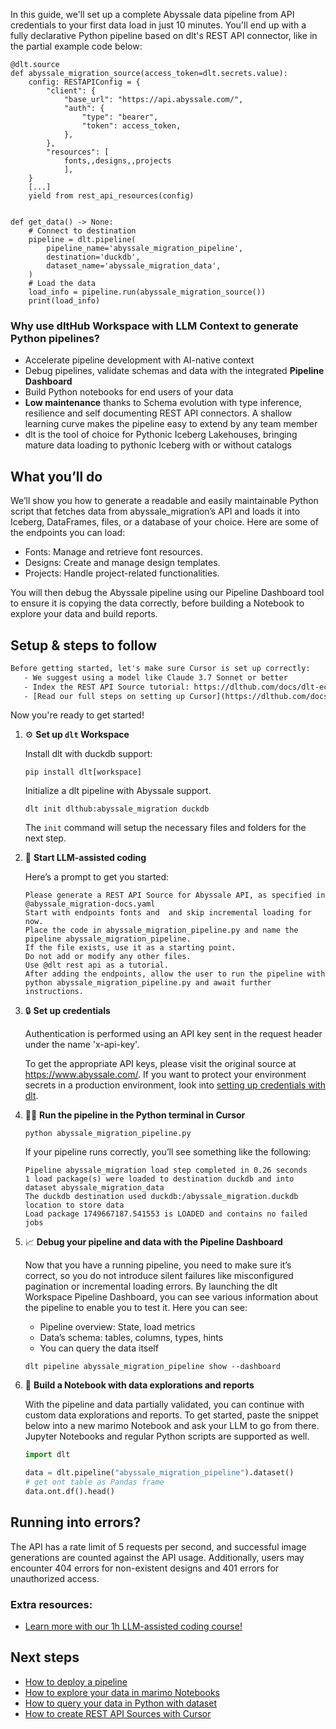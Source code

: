 In this guide, we'll set up a complete Abyssale data pipeline from API credentials to your first data load in just 10 minutes. You'll end up with a fully declarative Python pipeline based on dlt's REST API connector, like in the partial example code below:

```python-outcome
@dlt.source
def abyssale_migration_source(access_token=dlt.secrets.value):
    config: RESTAPIConfig = {
        "client": {
            "base_url": "https://api.abyssale.com/",
            "auth": {
                "type": "bearer",
                "token": access_token,
            },
        },
        "resources": [
            fonts,,designs,,projects
            ],
    }
    [...]
    yield from rest_api_resources(config)


def get_data() -> None:
    # Connect to destination
    pipeline = dlt.pipeline(
        pipeline_name='abyssale_migration_pipeline',
        destination='duckdb',
        dataset_name='abyssale_migration_data', 
    )
    # Load the data
    load_info = pipeline.run(abyssale_migration_source())
    print(load_info) 
```

### Why use dltHub Workspace with LLM Context to generate Python pipelines?

- Accelerate pipeline development with AI-native context
- Debug pipelines, validate schemas and data with the integrated **Pipeline Dashboard**
- Build Python notebooks for end users of your data
- **Low maintenance** thanks to Schema evolution with type inference, resilience and self documenting REST API connectors. A shallow learning curve makes the pipeline easy to extend by any team member
- dlt is the tool of choice for Pythonic Iceberg Lakehouses, bringing mature data loading to pythonic Iceberg with or without catalogs

## What you’ll do

We’ll show you how to generate a readable and easily maintainable Python script that fetches data from abyssale_migration’s API and loads it into Iceberg, DataFrames, files, or a database of your choice. Here are some of the endpoints you can load:

- Fonts: Manage and retrieve font resources.
- Designs: Create and manage design templates.
- Projects: Handle project-related functionalities.

You will then debug the Abyssale pipeline using our Pipeline Dashboard tool to ensure it is copying the data correctly, before building a Notebook to explore your data and build reports.

## Setup & steps to follow

```default
Before getting started, let's make sure Cursor is set up correctly:
   - We suggest using a model like Claude 3.7 Sonnet or better
   - Index the REST API Source tutorial: https://dlthub.com/docs/dlt-ecosystem/verified-sources/rest_api/ and add it to context as **@dlt rest api**
   - [Read our full steps on setting up Cursor](https://dlthub.com/docs/dlt-ecosystem/llm-tooling/cursor-restapi#23-configuring-cursor-with-documentation)
```

Now you're ready to get started!

1. ⚙️ **Set up `dlt` Workspace**
    
    Install dlt with duckdb support:
    ```shell
    pip install dlt[workspace]
    ```

    Initialize a dlt pipeline with Abyssale support.
    ```shell
    dlt init dlthub:abyssale_migration duckdb
    ```

    The `init` command will setup the necessary files and folders for the next step.
    
2. 🤠 **Start LLM-assisted coding**
    
    Here’s a prompt to get you started:
    
    ```prompt
    Please generate a REST API Source for Abyssale API, as specified in @abyssale_migration-docs.yaml 
    Start with endpoints fonts and  and skip incremental loading for now. 
    Place the code in abyssale_migration_pipeline.py and name the pipeline abyssale_migration_pipeline. 
    If the file exists, use it as a starting point. 
    Do not add or modify any other files. 
    Use @dlt rest api as a tutorial. 
    After adding the endpoints, allow the user to run the pipeline with python abyssale_migration_pipeline.py and await further instructions.
    ```

    
3. 🔒 **Set up credentials** 
    
    Authentication is performed using an API key sent in the request header under the name 'x-api-key'.
    
    To get the appropriate API keys, please visit the original source at https://www.abyssale.com/.
    If you want to protect your environment secrets in a production environment, look into [setting up credentials with dlt](https://dlthub.com/docs/walkthroughs/add_credentials).
    
4. 🏃‍♀️ **Run the pipeline in the Python terminal in Cursor**
    
    ```shell
    python abyssale_migration_pipeline.py
    ```
    
    If your pipeline runs correctly, you’ll see something like the following:
    
    ```shell
    Pipeline abyssale_migration load step completed in 0.26 seconds
    1 load package(s) were loaded to destination duckdb and into dataset abyssale_migration_data
    The duckdb destination used duckdb:/abyssale_migration.duckdb location to store data
    Load package 1749667187.541553 is LOADED and contains no failed jobs
    ```
    
5. 📈 **Debug your pipeline and data with the Pipeline Dashboard**

    Now that you have a running pipeline, you need to make sure it’s correct, so you do not introduce silent failures like misconfigured pagination or incremental loading errors. By launching the dlt Workspace Pipeline Dashboard, you can see various information about the pipeline to enable you to test it. Here you can see:
    - Pipeline overview: State, load metrics
    - Data’s schema: tables, columns, types, hints
    - You can query the data itself
    
    ```shell
    dlt pipeline abyssale_migration_pipeline show --dashboard
    ```
    
6. 🐍 **Build a Notebook with data explorations and reports**

    With the pipeline and data partially validated, you can continue with custom data explorations and reports. To get started, paste the snippet below into a new marimo Notebook and ask your LLM to go from there. Jupyter Notebooks and regular Python scripts are supported as well.

    
    ```python
    import dlt

   data = dlt.pipeline("abyssale_migration_pipeline").dataset()
   # get ont table as Pandas frame
   data.ont.df().head()
    ```

## Running into errors?

The API has a rate limit of 5 requests per second, and successful image generations are counted against the API usage. Additionally, users may encounter 404 errors for non-existent designs and 401 errors for unauthorized access.

### Extra resources:

- [Learn more with our 1h LLM-assisted coding course!](https://www.youtube.com/watch?v=GGid70rnJuM)

## Next steps

- [How to deploy a pipeline](https://dlthub.com/docs/walkthroughs/deploy-a-pipeline)
- [How to explore your data in marimo Notebooks](https://dlthub.com/docs/general-usage/dataset-access/marimo)
- [How to query your data in Python with dataset](https://dlthub.com/docs/general-usage/dataset-access/dataset)
- [How to create REST API Sources with Cursor](https://dlthub.com/docs/dlt-ecosystem/llm-tooling/cursor-restapi)